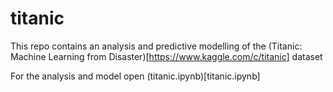 # titanic

This repo contains an analysis and predictive modelling of the (Titanic: Machine Learning from Disaster)[https://www.kaggle.com/c/titanic] dataset

For the analysis and model open (titanic.ipynb)[titanic.ipynb]
